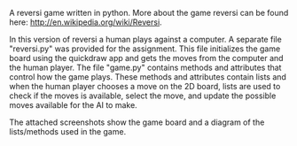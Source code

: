 A reversi game written in python. More about the game reversi can be found here: http://en.wikipedia.org/wiki/Reversi. 

In this version of reversi a human plays against a computer. A separate file "reversi.py" was provided for the assignment. This file initializes the game board using the quickdraw app and gets the moves from the computer and the human player. The file "game.py" contains methods and attributes that control how the game plays. These methods and attributes contain lists and when the human player chooses a move on the 2D board, lists are used to check if the moves is available, select the move, and update the possible moves available for the AI to make. 

The attached screenshots show the game board and a diagram of the lists/methods used in the game. 

